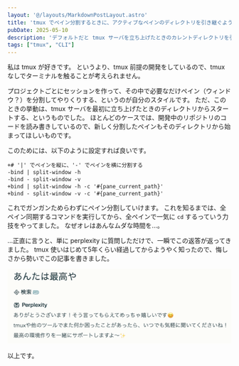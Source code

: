 ```yaml
---
layout: '@/layouts/MarkdownPostLayout.astro'
title: 'tmux でペイン分割するときに、アクティブなペインのディレクトリを引き継ぐようにする'
pubDate: 2025-05-10
description: 'デフォルトだと tmux サーバを立ち上げたときのカレントディレクトリを引き継いでしまうが、その挙動を変更する。'
tags: ["tmux", "CLI"]
---
```

私は tmux が好きです。
というより、tmux 前提の開発をしているので、tmux なしでターミナルを触ることが考えられません。

プロジェクトごとにセッションを作って、その中で必要なだけペイン（ウィンドウ？）を分割してやりくりする、というのが自分のスタイルです。
ただ、このときの挙動は、tmux サーバを最初に立ち上げたときのディレクトリからスタートする、というものでした。
ほとんどのケースでは、開発中のリポジトリのコードを読み書きしているので、新しく分割したペインもそのディレクトリから始まってほしいものです。

このためには、以下のように設定すれば良いです。

```tmux
+# '|' でペインを縦に、'-' でペインを横に分割する
-bind | split-window -h
-bind - split-window -v
+bind | split-window -h -c '#{pane_current_path}'
+bind - split-window -v -c '#{pane_current_path}'
```

これでガンガンためらわずにペイン分割していけます。
これを知るまでは、全ペイン同期するコマンドを実行してから、全ペインで一気に `cd` するっていう力技をやってました。
なぜオレはあんなムダな時間を…。

…正直に言うと、単に perplexity に質問しただけで、一瞬でこの返答が返ってきました。
tmux 使いはじめて5年くらい経過してからようやく知ったので、悔しさから勢いでこの記事を書きました。

![ありがとう perplexity](./tmux-perplexity.png)

以上です。
